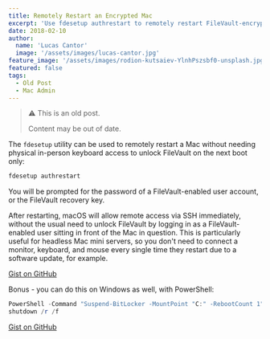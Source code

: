 ```yaml
---
title: Remotely Restart an Encrypted Mac
excerpt: 'Use fdesetup authrestart to remotely restart FileVault-encrypted Macs without requiring physical keyboard access.'
date: 2018-02-10
author:
  name: 'Lucas Cantor'
  image: '/assets/images/lucas-cantor.jpg'
feature_image: '/assets/images/rodion-kutsaiev-YlnhPszsbf0-unsplash.jpg'
featured: false
tags:
  - Old Post
  - Mac Admin
---
```


> ⚠️ This is an old post.
>
> Content may be out of date.

The `fdesetup` utility can be used to remotely restart a Mac without needing physical in-person keyboard access to unlock FileVault on the next boot only:

```bash
fdesetup authrestart
```

You will be prompted for the password of a FileVault-enabled user account, or the FileVault recovery key.

After restarting, macOS will allow remote access via SSH immediately, without the usual need to unlock FileVault by logging in as a FileVault-enabled user sitting in front of the Mac in question. This is particularly useful for headless Mac mini servers, so you don't need to connect a monitor, keyboard, and mouse every single time they restart due to a software update, for example.

[Gist on GitHub](https://gist.github.com/lucascantor/d9a181515d39e3038ccf534ee76ae315)

Bonus - you can do this on Windows as well, with PowerShell:

```powershell
PowerShell -Command "Suspend-BitLocker -MountPoint "C:" -RebootCount 1"
shutdown /r /f
```

[Gist on GitHub](https://gist.github.com/lucascantor/80867e88f7996a38e23b02f5b4638c96)
